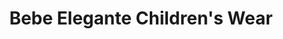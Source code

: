 ---
title: "Bebe Elegante Children's Wear"
url: /chicago/bebe-elegante-childrens-wear/
shop: Kleidung
---